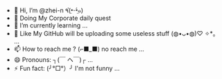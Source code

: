 - 👋 Hi, I’m @zhei-n ٩(•̤̀ᵕ•̤́๑)
- 👀 Doing My Corporate daily quest 
- 🌱 I’m currently learning ... 
- 💞️ Like My GitHub will be uploading some useless stuff (◍•ᴗ•◍)♡ ✧*。  ...
- 📫 How to reach me ? (⌐■_■) no reach me ...
- 😄 Pronouns: ┐(￣ ヘ￣)┌ ...
- ⚡ Fun fact: (╯°□°）╯ I'm not funny  ...

<!---
zhei-n/zhei-n is a ✨ special ✨ repository because its `README.md` (this file) appears on your GitHub profile.
You can click the Preview link to take a look at your changes.
--->
